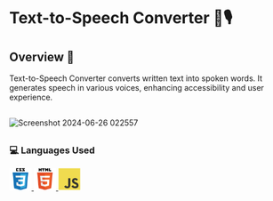 # Text-to-Speech Converter 📝🎙️

## Overview 🚀

Text-to-Speech Converter converts written text into spoken words. It generates speech in various voices, enhancing accessibility and user experience.

<h2></h2>

![Screenshot 2024-06-26 022557](https://github.com/Shreyaa-Mishraa/text-to-speech/assets/143896824/936ba84b-272c-44e4-9d56-badee3359199)


<h2></h2>

<h3 align="left">💻 Languages Used</h3>
<p align="left"><a href="https://www.w3schools.com/css/" target="_blank" rel="noreferrer"> <img src="https://raw.githubusercontent.com/devicons/devicon/master/icons/css3/css3-original-wordmark.svg" alt="css3" width="40" height="40"/> </a> <a href="https://www.w3.org/html/" target="_blank" rel="noreferrer"> <img src="https://raw.githubusercontent.com/devicons/devicon/master/icons/html5/html5-original-wordmark.svg" alt="html5" width="40" height="40"/> </a> <a href="https://developer.mozilla.org/en-US/docs/Web/JavaScript" target="_blank" rel="noreferrer"> <img src="https://raw.githubusercontent.com/devicons/devicon/master/icons/javascript/javascript-original.svg" alt="javascript" width="40" height="40"/> </a> </p>
